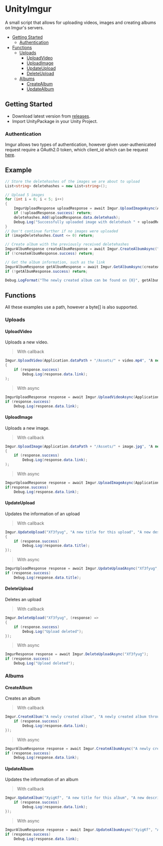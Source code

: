 
# UnityImgur

A small script that allows for uploading videos, images and creating albums on Imgur's servers.

- [Getting Started](#getting-started)
  * [Authentication](#authentication)
- [Functions](#functions)
  * [Uploads](#uploads)
    + [UploadVideo](#uploadvideo)
    + [UploadImage](#uploadimage)
    + [UpdateUpload](#updateupload)
    + [DeleteUpload](#deleteupload)
  * [Albums](#albums)
    + [CreateAlbum](#createalbum)
    + [UpdateAlbum](#updatealbum)

## Getting Started
- Download latest version from [releases](https://github.com/DoctorWaffles/UnityImgur/releases/).
- Import UnityPackage in your Unity Project.

### Authentication
Imgur allows two types of authentication, however given user-authenicated request require a OAuth2.0 token, which  client_id which can be request [here](https://api.imgur.com/oauth2/addclient).



## Example
```csharp
// Store the deletehashes of the images we are about to upload
List<string> deletehashes = new List<string>();

// Upload 5 images
for (int i = 0; i < 5; i++)
{
    ImgurUploadResponse uploadResponse = await Imgur.UploadImageAsync(Application.dataPath + @"\" + "image.jpg");
    if (!uploadResponse.success) return;
    deletehashes.Add(uploadResponse.data.deletehash);
    Debug.Log("Successfully uploaded image with deletehash " + uploadResponse.data.deletehash);
}
// Don't continue further if no images were uploaded
if (imageDeletehashes.Count <= 0) return;

// Create album with the previously received deletehashes
ImgurAlbumResponse createAlbumResponse = await Imgur.CreateAlbumAsync("A new album", "A newly created album!", "", "", deletehashes.ToArray());
if (!createAlbumResponse.success) return;

// Get the album information, such as the link
ImgurAlbumResponse getAlbumResponse = await Imgur.GetAlbumAsync(createAlbumResponse.data.id);
if (!getAlbumResponse.success) return;

Debug.LogFormat("The newly created album can be found on {0}", getAlbumResponse.data.link);
```
        
## Functions
All these examples use a path, however a byte[] is also supported.

### Uploads
#### UploadVideo
Uploads a new video.

>With callback
```csharp
Imgur.UploadVideo(Application.dataPath + "/Assets/" + video.mp4", "A new uploaded video", "A new uploaded video through UnityImgur", "", (response) =>
{
    if (response.success)
        Debug.Log(response.data.link);
);
```
>With async
```csharp
ImgurUploadResponse response = await Imgur.UploadVideoAsync(Application.dataPath + "/Assets/" + video.mp4", "A new uploaded video", "A new uploaded video through UnityImgur");
if (response.success)
    Debug.Log(response.data.link);
```

#### UploadImage
Uploads a new image.

>With callback
```csharp
Imgur.UploadImage(Application.dataPath + "/Assets/" + image.jpg", "A new uploaded image", "A new uploaded image through UnityImgur", "", (response) =>
{
    if (response.success)
        Debug.Log(response.data.link);
);
```
>With async
```csharp
ImgurUploadResponse response = await Imgur.UploadImageAsync(Application.dataPath + "/Assets/" + image.jpg", "A new uploaded image", "A new uploaded image through UnityImgur");
if(response.success)
    Debug.Log(response.data.link);
```


#### UpdateUpload
Updates the information of an upload

>With callback
```csharp
Imgur.UpdateUpload("Xf3fyug", "A new title for this upload", "A new description for this upload", (response) =>
{
    if (response.success)
        Debug.Log(response.data.title);
});
```
>With async
```csharp
ImgurUploadResponse response = await Imgur.UpdateUploadAsync("Xf3fyug", "A new title for this upload", "A new description for this upload");
if (response.success)
    Debug.Log(response.data.title);
```

#### DeleteUpload
Deletes an upload

>With callback
```csharp
Imgur.DeleteUpload("Xf3fyug", (response) =>
{
    if (response.success)
        Debug.Log("Upload deleted");
});
```
>With async
```csharp
ImgurResponse response = await Imgur.DeleteUploadAsync("Xf3fyug");
if (response.success)
    Debug.Log("Upload deleted");
```

### Albums

#### CreateAlbum
Creates an album

>With callback
```csharp
Imgur.CreateAlbum("A newly created album", "A newly created album through UnityImgur", null, (response) => {
    if (response.success)
        Debug.Log(response.data.link);
});
```
>With async
```csharp
ImgurAlbumResponse response = await Imgur.CreateAlbumAsync("A newly created album", "A newly created album through UnityImgur");
if (response.success)
    Debug.Log(response.data.link);
```

#### UpdateAlbum
Updates the information of an album
>With callback
```csharp
Imgur.UpdateAlbum("XyigKf", "A new title for this album", "A new description for this album", null, (response) => {
    if (response.success)
        Debug.Log(response.data.link);
});
```
>With async
```csharp
ImgurAlbumResponse response = await Imgur.UpdateAlbumAsync("XyigKf", "A new title for this album", "A new description for this album", null);
if (response.success)
    Debug.Log(response.data.link);
```

